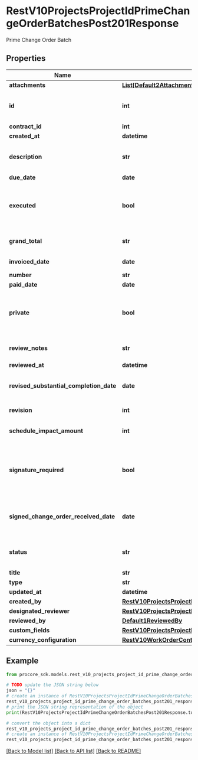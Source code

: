 # RestV10ProjectsProjectIdPrimeChangeOrderBatchesPost201Response

Prime Change Order Batch

## Properties

Name | Type | Description | Notes
------------ | ------------- | ------------- | -------------
**attachments** | [**List[Default2AttachmentsInner]**](Default2AttachmentsInner.md) | Attachments | [optional] 
**id** | **int** | Prime Change Order Batch ID | [optional] 
**contract_id** | **int** | Contract ID | [optional] 
**created_at** | **datetime** | Created at | [optional] 
**description** | **str** | Description of the Prime Change Order Batch | [optional] 
**due_date** | **date** | Due date | [optional] 
**executed** | **bool** | Whether or not the Prime Change Order Batch is executed | [optional] 
**grand_total** | **str** | Total including markup | [optional] 
**invoiced_date** | **date** | Invoiced date | [optional] 
**number** | **str** | Number | [optional] 
**paid_date** | **date** | Paid date | [optional] 
**private** | **bool** | Only show this Contract to Admins and specific Accessors | [optional] 
**review_notes** | **str** | Notes to assist the reviewer | [optional] 
**reviewed_at** | **datetime** | Reviewed at | [optional] 
**revised_substantial_completion_date** | **date** | Revised substantial completion date | [optional] 
**revision** | **int** | Revision number | [optional] 
**schedule_impact_amount** | **int** | Schedule impact in days | [optional] 
**signature_required** | **bool** | Whether or not a signature is required on the Prime Change Order | [optional] 
**signed_change_order_received_date** | **date** | Signed change order received date | [optional] 
**status** | **str** | The status of the Prime Change Order | [optional] 
**title** | **str** | Title | [optional] 
**type** | **str** | Type | [optional] 
**updated_at** | **datetime** |  | [optional] 
**created_by** | [**RestV10ProjectsProjectIdPrimeChangeOrderBatchesGet200ResponseCreatedBy**](RestV10ProjectsProjectIdPrimeChangeOrderBatchesGet200ResponseCreatedBy.md) |  | [optional] 
**designated_reviewer** | [**RestV10ProjectsProjectIdPrimeChangeOrderBatchesGet200ResponseDesignatedReviewer**](RestV10ProjectsProjectIdPrimeChangeOrderBatchesGet200ResponseDesignatedReviewer.md) |  | [optional] 
**reviewed_by** | [**Default1ReviewedBy**](Default1ReviewedBy.md) |  | [optional] 
**custom_fields** | [**RestV10ProjectsProjectIdVisitorLogsGet200ResponseInnerCustomFields**](RestV10ProjectsProjectIdVisitorLogsGet200ResponseInnerCustomFields.md) |  | [optional] 
**currency_configuration** | [**RestV10WorkOrderContractsGet200ResponseInnerCurrencyConfiguration**](RestV10WorkOrderContractsGet200ResponseInnerCurrencyConfiguration.md) |  | [optional] 

## Example

```python
from procore_sdk.models.rest_v10_projects_project_id_prime_change_order_batches_post201_response import RestV10ProjectsProjectIdPrimeChangeOrderBatchesPost201Response

# TODO update the JSON string below
json = "{}"
# create an instance of RestV10ProjectsProjectIdPrimeChangeOrderBatchesPost201Response from a JSON string
rest_v10_projects_project_id_prime_change_order_batches_post201_response_instance = RestV10ProjectsProjectIdPrimeChangeOrderBatchesPost201Response.from_json(json)
# print the JSON string representation of the object
print(RestV10ProjectsProjectIdPrimeChangeOrderBatchesPost201Response.to_json())

# convert the object into a dict
rest_v10_projects_project_id_prime_change_order_batches_post201_response_dict = rest_v10_projects_project_id_prime_change_order_batches_post201_response_instance.to_dict()
# create an instance of RestV10ProjectsProjectIdPrimeChangeOrderBatchesPost201Response from a dict
rest_v10_projects_project_id_prime_change_order_batches_post201_response_from_dict = RestV10ProjectsProjectIdPrimeChangeOrderBatchesPost201Response.from_dict(rest_v10_projects_project_id_prime_change_order_batches_post201_response_dict)
```
[[Back to Model list]](../README.md#documentation-for-models) [[Back to API list]](../README.md#documentation-for-api-endpoints) [[Back to README]](../README.md)


